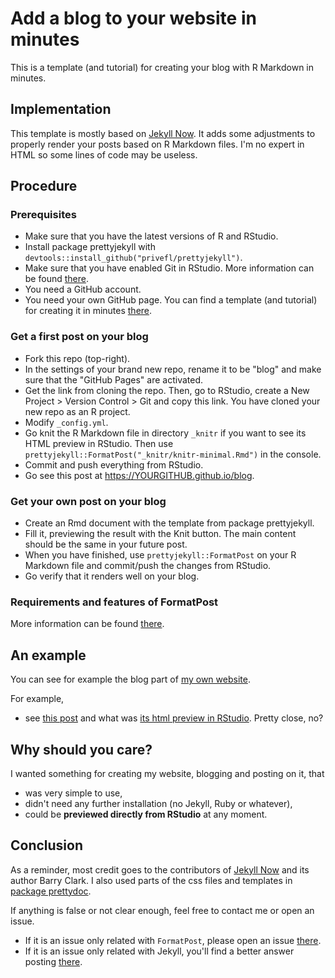 # Add a blog to your website in minutes

This is a template (and tutorial) for creating your blog with R Markdown in minutes.

## Implementation

This template is mostly based on [Jekyll Now](https://github.com/barryclark/jekyll-now). It adds some adjustments to properly render your posts based on R Markdown files.
I'm no expert in HTML so some lines of code may be useless.


## Procedure

### Prerequisites

- Make sure that you have the latest versions of R and RStudio.
- Install package prettyjekyll with `devtools::install_github("privefl/prettyjekyll")`.
- Make sure that you have enabled Git in RStudio. More information can be found [there](https://support.rstudio.com/hc/en-us/articles/200532077-Version-Control-with-Git-and-SVN).
- You need a GitHub account. 
- You need your own GitHub page. You can find a template (and tutorial) for creating it in minutes [there](https://github.com/privefl/rmarkdown-website-template).

### Get a first post on your blog

- Fork this repo (top-right).
- In the settings of your brand new repo, rename it to be "blog" and make sure that the "GitHub Pages" are activated.
- Get the link from cloning the repo. Then, go to RStudio, create a New Project > Version Control > Git and copy this link. You have cloned your new repo as an R project.
- Modify `_config.yml`.
- Go knit the R Markdown file in directory `_knitr` if you want to see its HTML preview in RStudio. Then use `prettyjekyll::FormatPost("_knitr/knitr-minimal.Rmd")` in the console.
- Commit and push everything from RStudio.
- Go see this post at https://YOURGITHUB.github.io/blog.

### Get your own post on your blog

- Create an Rmd document with the template from package prettyjekyll.
- Fill it, previewing the result with the Knit button. The main content should be the same in your future post.
- When you have finished, use `prettyjekyll::FormatPost` on your R Markdown file and commit/push the changes from RStudio.
- Go verify that it renders well on your blog. 

### Requirements and features of FormatPost

More information can be found [there](https://github.com/privefl/prettyjekyll#requirements-and-features-of-formatpost).

## An example

You can see for example the blog part of [my own website](https://privefl.github.io/).

For example, 

- see [this post](https://privefl.github.io/blog/R-package-primefactr/) and what was [its html preview in RStudio](https://htmlpreview.github.io/?https://github.com/privefl/blog/blob/gh-pages/_knitr/post-primefactr.html). 
Pretty close, no?

## Why should you care?

I wanted something for creating my website, blogging and posting on it, that 

- was very simple to use,
- didn't need any further installation (no Jekyll, Ruby or whatever),
- could be __previewed directly from RStudio__ at any moment.

## Conclusion

As a reminder, most credit goes to the contributors of [Jekyll Now](https://github.com/barryclark/jekyll-now) and its author Barry Clark. I also used parts of the css files and templates in [package prettydoc](https://github.com/yixuan/prettydoc).

If anything is false or not clear enough, feel free to contact me or open an issue. 

- If it is an issue only related with `FormatPost`, please open an issue [there](https://github.com/privefl/prettyjekyll/issues).
- If it is an issue only related with Jekyll, you'll find a better answer posting [there](https://github.com/barryclark/jekyll-now).
